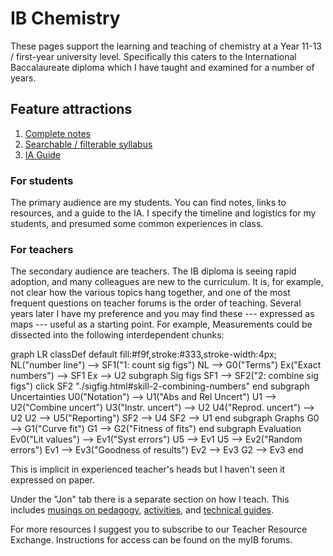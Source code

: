 # IB Chemistry

These pages support the learning and teaching of chemistry at a Year 11-13 / first-year university level.  Specifically this caters to the International Baccalaureate diploma which I have taught and examined for a number of years.

## Feature attractions

1. [Complete notes](./resources/notes/)
2. [Searchable / filterable syllabus](./course/syllabus/)
3. [IA Guide](./IA/)

### For students

The primary audience are my students.  You can find notes, links to resources, and a guide to the IA.  I specify the timeline and logistics for my students, and presumed some common experiences in class.

### For teachers

The secondary audience are teachers.  The IB diploma is seeing rapid adoption, and many colleagues are new to the curriculum.  It is, for example, not clear how the various topics hang together, and one of the most frequent questions on teacher forums is the order of teaching.  Several years later I have my preference and you may find these --- expressed as maps --- useful as a starting point.  For example, Measurements could be dissected into the following interdependent chunks:

<mermaid>
graph LR
  classDef default fill:#f9f,stroke:#333,stroke-width:4px;
  NL("number line") --> SF1("1: count sig figs")
  NL --> G0("Terms")
  Ex("Exact numbers") --> SF1
  Ex --> U2
  subgraph Sig figs
    SF1 --> SF2("2: combine sig figs")
    click SF2 "./sigfig.html#skill-2-combining-numbers"
  end
  subgraph Uncertainties
    U0("Notation") --> U1("Abs and Rel Uncert")
    U1 --> U2("Combine uncert")
    U3("Instr. uncert") --> U2
    U4("Reprod. uncert") --> U2
    U2 --> U5("Reporting")
    SF2 --> U4
    SF2 --> U1
  end
  subgraph Graphs
    G0 --> G1("Curve fit")
    G1 --> G2("Fitness of fits")
  end
  subgraph Evaluation
    Ev0("Lit values") --> Ev1("Syst errors")
    U5 --> Ev1
    U5 --> Ev2("Random errors")
    Ev1 --> Ev3("Goodness of results")
    Ev2 --> Ev3
    G2 --> Ev3
  end
</mermaid>

This is implicit in experienced teacher's heads but I haven't seen it expressed on paper.

Under the "Jon" tab there is a separate section on how I teach.  This includes [musings on pedagogy](../jon/teaching/principles.html), [activities](../jon/teaching/plays.html), and [technical guides](../jon/teaching/techniques.html).

<!-- Thinking behind explanation, and caveats are hidden on the page and can be viewed by toggling on the Teacher switch under Settings. -->

For more resources I suggest you to subscribe to our Teacher Resource Exchange.  Instructions for access can be found on the myIB forums.